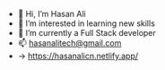 - 👋 Hi, I’m Hasan Ali
- 👀 I’m interested in learning new skills
- 🌱 I’m currently a Full Stack developer
- 📫 hasanalitech@gmail.com
- -> https://hasanalicn.netlify.app/
